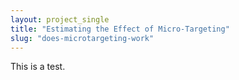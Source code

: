 ```yaml
---
layout: project_single
title: "Estimating the Effect of Micro-Targeting"
slug: "does-microtargeting-work"
---
```

This is a test.

